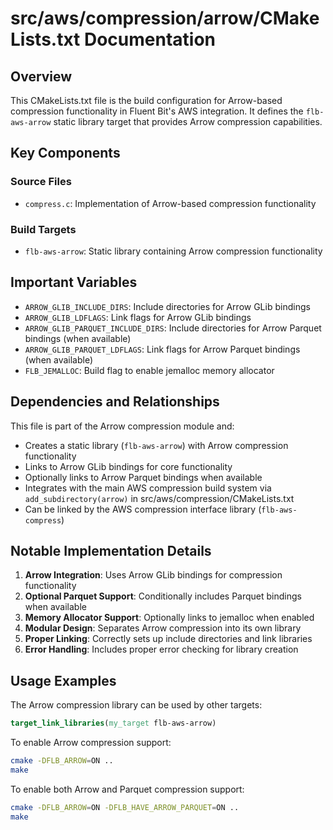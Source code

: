 # src/aws/compression/arrow/CMakeLists.txt Documentation

## Overview

This CMakeLists.txt file is the build configuration for Arrow-based compression functionality in Fluent Bit's AWS integration. It defines the `flb-aws-arrow` static library target that provides Arrow compression capabilities.

## Key Components

### Source Files
- `compress.c`: Implementation of Arrow-based compression functionality

### Build Targets
- `flb-aws-arrow`: Static library containing Arrow compression functionality

## Important Variables

- `ARROW_GLIB_INCLUDE_DIRS`: Include directories for Arrow GLib bindings
- `ARROW_GLIB_LDFLAGS`: Link flags for Arrow GLib bindings
- `ARROW_GLIB_PARQUET_INCLUDE_DIRS`: Include directories for Arrow Parquet bindings (when available)
- `ARROW_GLIB_PARQUET_LDFLAGS`: Link flags for Arrow Parquet bindings (when available)
- `FLB_JEMALLOC`: Build flag to enable jemalloc memory allocator

## Dependencies and Relationships

This file is part of the Arrow compression module and:
- Creates a static library (`flb-aws-arrow`) with Arrow compression functionality
- Links to Arrow GLib bindings for core functionality
- Optionally links to Arrow Parquet bindings when available
- Integrates with the main AWS compression build system via `add_subdirectory(arrow)` in src/aws/compression/CMakeLists.txt
- Can be linked by the AWS compression interface library (`flb-aws-compress`)

## Notable Implementation Details

1. **Arrow Integration**: Uses Arrow GLib bindings for compression functionality
2. **Optional Parquet Support**: Conditionally includes Parquet bindings when available
3. **Memory Allocator Support**: Optionally links to jemalloc when enabled
4. **Modular Design**: Separates Arrow compression into its own library
5. **Proper Linking**: Correctly sets up include directories and link libraries
6. **Error Handling**: Includes proper error checking for library creation

## Usage Examples

The Arrow compression library can be used by other targets:
```cmake
target_link_libraries(my_target flb-aws-arrow)
```

To enable Arrow compression support:
```bash
cmake -DFLB_ARROW=ON ..
make
```

To enable both Arrow and Parquet compression support:
```bash
cmake -DFLB_ARROW=ON -DFLB_HAVE_ARROW_PARQUET=ON ..
make
```